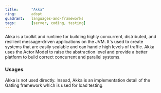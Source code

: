 ```yaml
---
title:      "Akka"
ring:       adopt
quadrant:   languages-and-frameworks
tags:       [server, coding, testing]
---
```


Akka is a toolkit and runtime for building highly concurrent, distributed, and resilient message-driven applications on the JVM. It's used to create systems that are easily scalable and can handle high levels of traffic. Akka uses the Actor Model to raise the abstraction level and provide a better platform to build correct concurrent and parallel systems.

### Usages
Akka is not used directly. Insead, Akka is an implementation detail of the Gatling framework which is used for load testing.
